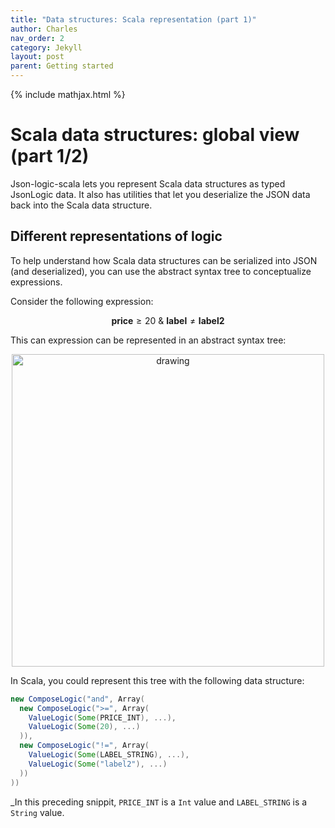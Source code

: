 ```yaml
---
title: "Data structures: Scala representation (part 1)"
author: Charles
nav_order: 2
category: Jekyll
layout: post
parent: Getting started
---
```


{% include mathjax.html %}
   
# Scala data structures: global view (part 1/2)

Json-logic-scala lets you represent Scala data structures as typed JsonLogic data.
It also has utilities that let you deserialize the JSON data back into the Scala
data structure.

## Different representations of logic

To help understand how Scala data structures can be serialized into JSON (and deserialized),
you can use the abstract syntax tree to conceptualize expressions. 

Consider the following expression:

$$\mathbf{price} \ge 20\ \&\ \mathbf{label}\neq\mathbf{label2}$$

This can expression can be represented in an abstract syntax tree:
<p align="center">
    <img src="/assets/boolean_logical_tree.png" alt="drawing" width="500"/>
</p>


In Scala, you could represent this tree with the following data structure:

```scala
new ComposeLogic("and", Array(
  new ComposeLogic(">=", Array(
    ValueLogic(Some(PRICE_INT), ...),
    ValueLogic(Some(20), ...)
  )),
  new ComposeLogic("!=", Array(
    ValueLogic(Some(LABEL_STRING), ...),
    ValueLogic(Some("label2"), ...)
  ))
))
```
_In this preceding snippit, `PRICE_INT` is a `Int` value and `LABEL_STRING` is
a `String` value.

<!-- NOTE: How about representing this as JSON Logic? -->
<!-- How about Moving this to the intro? -->
